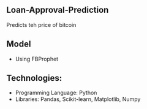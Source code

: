 ## Loan-Approval-Prediction
Predicts teh price of bitcoin

## Model
- Using FBProphet
  

## Technologies:
- Programming Language: Python
- Libraries: Pandas, Scikit-learn, Matplotlib, Numpy
